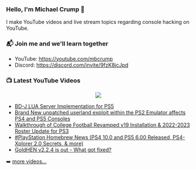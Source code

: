 ### Hello, I'm Michael Crump 👋

I make YouTube videos and live stream topics regarding console hacking on YouTube. 

### 📬 Join me and we'll learn together

- YouTube: https://youtube.com/mbcrump
- Discord: https://discord.com/invite/9fzK8jcJpd

### 📺 Latest YouTube Videos

<div align="center">

[<img src="https://img.shields.io/badge/-Subscribe-red?style=for-the-badge&logo=youtube&logoColor=white"/>](https://www.youtube.com/c/mbcrump?sub_confirmation=1)

</div>

<!-- YOUTUBE:START -->
- [BD-J LUA Server Implementation for PS5](https://www.youtube.com/watch?v=s3HLmgE5uKA)
- [Brand New unpatched userland exploit within the PS2 Emulator affects PS4 and PS5 Consoles](https://www.youtube.com/watch?v=q38C26OREdk)
- [Walkthrough of College Football Revamped v19 Installation &amp; 2022-2023 Roster Update for PS3](https://www.youtube.com/watch?v=z2bsIa_UFEg)
- [#PlayStation Homebrew News &lpar;PS4 10.0 and PS5 6.00 Released, PS4-Xplorer 2.0 Secrets, &amp; more&rpar;](https://www.youtube.com/watch?v=PivmJhRWADs)
- [GoldHEN v2.2.4 is out - What got fixed?](https://www.youtube.com/watch?v=5D_Cqs4_90g)
<!-- YOUTUBE:END -->

➡️ [more videos...](https://youtube.com/mbcrump)

